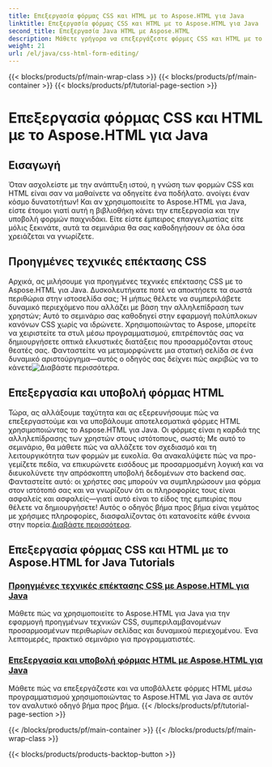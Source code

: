 ```yaml
---
title: Επεξεργασία φόρμας CSS και HTML με το Aspose.HTML για Java
linktitle: Επεξεργασία φόρμας CSS και HTML με το Aspose.HTML για Java
second_title: Επεξεργασία Java HTML με Aspose.HTML
description: Μάθετε γρήγορα να επεξεργάζεστε φόρμες CSS και HTML με το Aspose.HTML για Java σε αυτά τα οξυδερκή σεμινάρια που ενδυναμώνουν τους προγραμματιστές με προηγμένες δεξιότητες.
weight: 21
url: /el/java/css-html-form-editing/
---
```


{{< blocks/products/pf/main-wrap-class >}}
{{< blocks/products/pf/main-container >}}
{{< blocks/products/pf/tutorial-page-section >}}

# Επεξεργασία φόρμας CSS και HTML με το Aspose.HTML για Java

## Εισαγωγή

Όταν ασχολείστε με την ανάπτυξη ιστού, η γνώση των φορμών CSS και HTML είναι σαν να μαθαίνετε να οδηγείτε ένα ποδήλατο. ανοίγει έναν κόσμο δυνατοτήτων! Και αν χρησιμοποιείτε το Aspose.HTML για Java, είστε έτοιμοι γιατί αυτή η βιβλιοθήκη κάνει την επεξεργασία και την υποβολή φορμών παιχνιδάκι. Είτε είστε έμπειρος επαγγελματίας είτε μόλις ξεκινάτε, αυτά τα σεμινάρια θα σας καθοδηγήσουν σε όλα όσα χρειάζεται να γνωρίζετε.

## Προηγμένες τεχνικές επέκτασης CSS

Αρχικά, ας μιλήσουμε για προηγμένες τεχνικές επέκτασης CSS με το Aspose.HTML για Java. Δυσκολευτήκατε ποτέ να αποκτήσετε τα σωστά περιθώρια στην ιστοσελίδα σας; Ή μήπως θέλετε να συμπεριλάβετε δυναμικό περιεχόμενο που αλλάζει με βάση την αλληλεπίδραση των χρηστών; Αυτό το σεμινάριο σας καθοδηγεί στην εφαρμογή πολύπλοκων κανόνων CSS χωρίς να ιδρώνετε. Χρησιμοποιώντας το Aspose, μπορείτε να χειριστείτε τα στυλ μέσω προγραμματισμού, επιτρέποντάς σας να δημιουργήσετε οπτικά ελκυστικές διατάξεις που προσαρμόζονται στους θεατές σας. Φανταστείτε να μεταμορφώνετε μια στατική σελίδα σε ένα δυναμικό αριστούργημα—αυτός ο οδηγός σας δείχνει πώς ακριβώς να το κάνετε![Διαβάστε περισσότερα](./advanced-css-extension/).

## Επεξεργασία και υποβολή φόρμας HTML

Τώρα, ας αλλάξουμε ταχύτητα και ας εξερευνήσουμε πώς να επεξεργαστούμε και να υποβάλουμε αποτελεσματικά φόρμες HTML χρησιμοποιώντας το Aspose.HTML για Java. Οι φόρμες είναι η καρδιά της αλληλεπίδρασης των χρηστών στους ιστότοπους, σωστά; Με αυτό το σεμινάριο, θα μάθετε πώς να αλλάζετε τον σχεδιασμό και τη λειτουργικότητα των φορμών με ευκολία. Θα ανακαλύψετε πώς να προ-γεμίζετε πεδία, να επικυρώνετε εισόδους με προσαρμοσμένη λογική και να διευκολύνετε την απρόσκοπτη υποβολή δεδομένων στο backend σας. Φανταστείτε αυτό: οι χρήστες σας μπορούν να συμπληρώσουν μια φόρμα στον ιστότοπό σας και να γνωρίζουν ότι οι πληροφορίες τους είναι ασφαλείς και ασφαλείς—γιατί αυτό είναι το είδος της εμπειρίας που θέλετε να δημιουργήσετε! Αυτός ο οδηγός βήμα προς βήμα είναι γεμάτος με χρήσιμες πληροφορίες, διασφαλίζοντας ότι κατανοείτε κάθε έννοια στην πορεία.[Διαβάστε περισσότερα](./html-form-editing/). 

## Επεξεργασία φόρμας CSS και HTML με το Aspose.HTML for Java Tutorials
### [Προηγμένες τεχνικές επέκτασης CSS με Aspose.HTML για Java](./advanced-css-extension/)
Μάθετε πώς να χρησιμοποιείτε το Aspose.HTML για Java για την εφαρμογή προηγμένων τεχνικών CSS, συμπεριλαμβανομένων προσαρμοσμένων περιθωρίων σελίδας και δυναμικού περιεχομένου. Ένα λεπτομερές, πρακτικό σεμινάριο για προγραμματιστές.
### [Επεξεργασία και υποβολή φόρμας HTML με Aspose.HTML για Java](./html-form-editing/)
Μάθετε πώς να επεξεργάζεστε και να υποβάλλετε φόρμες HTML μέσω προγραμματισμού χρησιμοποιώντας το Aspose.HTML για Java σε αυτόν τον αναλυτικό οδηγό βήμα προς βήμα.
{{< /blocks/products/pf/tutorial-page-section >}}

{{< /blocks/products/pf/main-container >}}
{{< /blocks/products/pf/main-wrap-class >}}

{{< blocks/products/products-backtop-button >}}
